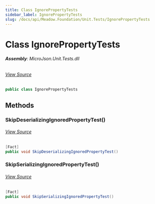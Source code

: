 ```yaml
---
title: Class IgnorePropertyTests
sidebar_label: IgnorePropertyTests
slug: /docs/api/Meadow.Foundation/Unit.Tests/IgnorePropertyTests
---
```

# Class IgnorePropertyTests


###### **Assembly**: MicroJson.Unit.Tests.dll
###### [View Source](https://github.com/WildernessLabs/Meadow.Foundation.git/blob/develop/Source/Meadow.Foundation.Libraries_and_Frameworks/Serialization.MicroJson/Tests/MicroJson.Unit.Tests/IgnorePropertyTests.cs#L6)
```csharp title="Declaration"
public class IgnorePropertyTests
```
## Methods
### SkipDeserializingIgnoredPropertyTest()

###### [View Source](https://github.com/WildernessLabs/Meadow.Foundation.git/blob/develop/Source/Meadow.Foundation.Libraries_and_Frameworks/Serialization.MicroJson/Tests/MicroJson.Unit.Tests/IgnorePropertyTests.cs#L8)
```csharp title="Declaration"
[Fact]
public void SkipDeserializingIgnoredPropertyTest()
```
### SkipSerializingIgnoredPropertyTest()

###### [View Source](https://github.com/WildernessLabs/Meadow.Foundation.git/blob/develop/Source/Meadow.Foundation.Libraries_and_Frameworks/Serialization.MicroJson/Tests/MicroJson.Unit.Tests/IgnorePropertyTests.cs#L24)
```csharp title="Declaration"
[Fact]
public void SkipSerializingIgnoredPropertyTest()
```
